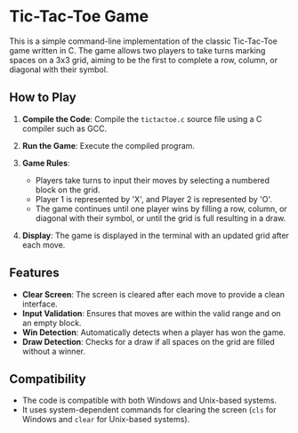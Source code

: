 # Tic-Tac-Toe Game

This is a simple command-line implementation of the classic Tic-Tac-Toe game written in C. The game allows two players to take turns marking spaces on a 3x3 grid, aiming to be the first to complete a row, column, or diagonal with their symbol.

## How to Play

1. **Compile the Code**: Compile the `tictactoe.c` source file using a C compiler such as GCC.
  
2. **Run the Game**: Execute the compiled program.

3. **Game Rules**:
   - Players take turns to input their moves by selecting a numbered block on the grid.
   - Player 1 is represented by 'X', and Player 2 is represented by 'O'.
   - The game continues until one player wins by filling a row, column, or diagonal with their symbol, or until the grid is full resulting in a draw.

4. **Display**: The game is displayed in the terminal with an updated grid after each move.

## Features

- **Clear Screen**: The screen is cleared after each move to provide a clean interface.
- **Input Validation**: Ensures that moves are within the valid range and on an empty block.
- **Win Detection**: Automatically detects when a player has won the game.
- **Draw Detection**: Checks for a draw if all spaces on the grid are filled without a winner.

## Compatibility

- The code is compatible with both Windows and Unix-based systems.
- It uses system-dependent commands for clearing the screen (`cls` for Windows and `clear` for Unix-based systems).
